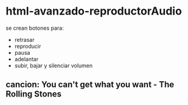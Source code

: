 # html-avanzado-reproductorAudio
se crean botones para:
- retrasar
- reproducir
- pausa
- adelantar
- subir, bajar y silenciar volumen
## cancion: You can't get what you want - The Rolling Stones
